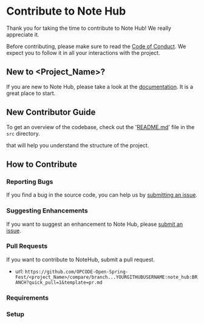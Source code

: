 # Contribute to Note Hub

Thank you for taking the time to contribute to Note Hub! We really appreciate it. 

Before contributing, please make sure to read the [Code of Conduct](../../CODE_OF_CONDUCT.md). We expect you to follow it in all your interactions with the project.

## New to <Project_Name>?

If you are new to Note Hub, please take a look at the [documentation](./Project_Tour.md). It is a great place to start.

## New Contributor Guide

To get an overview of the codebase, check out the '[README.md](../src/README.md)' file in the `src` directory.

that will help you understand the structure of the project.

## How to Contribute

### Reporting Bugs

If you find a bug in the source code, you can help us by [submitting an issue](../ISSUE_TEMPLATE/bug_report.yaml).

### Suggesting Enhancements

If you want to suggest an enhancement to Note Hub, please [submit an issue](../ISSUE_TEMPLATE/feature_request.yaml).

### Pull Requests

If you want to contribute to NoteHub, submit a pull request.

- url: `https://github.com/OPCODE-Open-Spring-Fest/<project_Name>/compare/branch...YOURGITHUBUSERNAME:note_hub:BRANCH?quick_pull=1&template=pr.md`
  
### Requirements


### Setup

